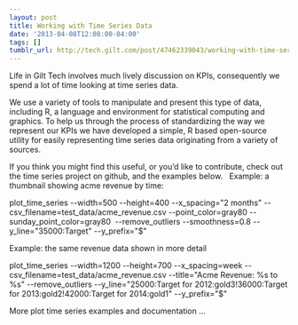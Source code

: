 ```yaml
---
layout: post
title: Working with Time Series Data
date: '2013-04-08T12:08:00-04:00'
tags: []
tumblr_url: http://tech.gilt.com/post/47462339043/working-with-time-series-data
---
```

Life in Gilt Tech involves much lively discussion on KPIs, consequently we spend a lot of time looking at time series data.

We use a variety of tools to manipulate and present this type of data, including R, a language and environment for statistical computing and graphics.
To help us through the process of standardizing the way we represent our KPIs we have developed a simple, R based open-source utility for easily representing time series data originating from a variety of sources.

If you think you might find this useful, or you’d like to contribute, check out the time series project on github, and the examples below.
 
Example: a thumbnail showing acme revenue by time:

plot_time_series --width=500 --height=400 --x_spacing="2 months" --csv_filename=test_data/acme_revenue.csv --point_color=gray80 --sunday_point_color=gray80  --remove_outliers --smoothness=0.8 --y_line="35000:Target" --y_prefix="$"

Example: the same revenue data shown in more detail

plot_time_series --width=1200 --height=700 --x_spacing=week --csv_filename=test_data/acme_revenue.csv --title="Acme Revenue: %s to %s" --remove_outliers --y_line="25000:Target for 2012:gold3!36000:Target for 2013:gold2!42000:Target for 2014:gold1" --y_prefix="$"



More plot time series examples and documentation …
